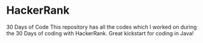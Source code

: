 # HackerRank
30 Days of Code
This repository has all the codes which I worked on during the 30 Days of coding with HackerRank. Great kickstart for coding in Java!
